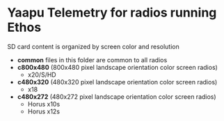 # Yaapu Telemetry for radios running Ethos

SD card content is organized by screen color and resolution

- **common** files in this folder are common to all radios
- **c800x480** (800x480 pixel landscape orientation color screen radios)
    - x20/S/HD
- **c480x320** (480x320 pixel landscape orientation color screen radios)
    - x18
- **c480x272** (480x272 pixel landscape orientation color screen radios)
    - Horus x10s
    - Horus x12s
